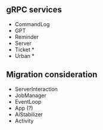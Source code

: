 ## gRPC services
- CommandLog
- GPT
- Reminder
- Server
- Ticket *
- Urban *

## Migration consideration
- ServerInteraction
- JobManager
- EventLoop
- App (?)
- AiStabilizer
- Activity